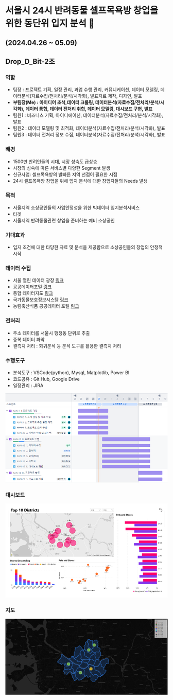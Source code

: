 # 서울시 24시 반려동물 셀프목욕방 창업을 위한 동단위 입지 분석 🐾
## (2024.04.26 ~ 05.09)
## Drop_D_Bit-2조

### 역할
 - 팀장 : 프로젝트 기획, 일정 관리, 과업 수행 관리, 커뮤니케이션, 데이터 모델링, 데이터분석(자료수집/전처리/분석/시각화), 발표자료 제작, 디자인, 발표
 - <b>부팀장(Me) : 아이디어 초석,데이터 크롤링, 데이터분석(자료수집/전처리/분석/시각화), 데이터 통합, 데이터 전처리 취합, 데이터 모델링, 대시보드 구현, 발표 </b>
 - 팀원1 : 비즈니스 기획, 아이디에이션, 데이터분석(자료수집/전처리/분석/시각화), 발표
 - 팀원2 : 데이터 모델링 및 최적화, 데이터분석(자료수집/전처리/분석/시각화), 발표
 - 팀원3 : 데이터 전처리 정보 수집, 데이터분석(자료수집/전처리/분석/시각화), 발표

### 배경
- 1500만 반려인들의 시대, 시장 성숙도 급상승
- 시장의 성숙에 따른 서비스별 다양한 Segment 발생
- 신규사업: 셀프목욕방의 발빠른 지역 선점이 필요한 시점
- 24시 셀프목욕방 창업을 위해 입지 분석에 대한 창업자들의 Needs 발생

### 목적
- 서울지역 소상공인들의 사업안정성을 위한 빅데이터 입지분석서비스
- 타겟
- 서울지역 반려동물관련 창업을 준비하는 예비 소상공인

### 기대효과
- 입지 조건에 대한 타당한 자료 및 분석을 제공함으로 소상공인들의 창업의 안정적 시작

### 데이터 수집 
- 서울 열린 데이터 광장 [링크](https://data.seoul.go.kr/)
- 공공데이터포털 [링크](https://www.data.go.kr/index.do)
- 통합 데이터지도 [링크](https://www.bigdata-map.kr/)
- 국가동물보호정보시스템 [링크](https://www.animal.go.kr/front/index.do)
- 농림축산식품 공공데이터 포털 [링크](https://data.mafra.go.kr/main.do)
  
### 전처리
- 주소 데이터를 서울시 행정동 단위로 추출
- 중복 데이터 파악
- 결측치 처리 : 회귀분석 등 분석 도구를 활용한 결측치 처리
  
### 수행도구
- 분석도구 : VSCode(python), Mysql, Matplotlib, Power BI
- 코드공유 : Git Hub, Google Drive
- 일정관리 : JIRA
<img src="https://github.com/Tr9whY/Project-Drop_D_Bit/blob/main/Data/schedule/%EC%84%B8%EB%AF%B8%ED%94%84%EB%A1%9C%EC%A0%9D%ED%8A%B8%20%EA%B8%B0%ED%9A%8D%EC%95%88_2%EC%A1%B0_v2.png" alt="이미지 설명">

  
### 대시보드
<img src="https://github.com/Tr9whY/Project-Drop_D_Bit/blob/main/Data/Power%20BI/%EB%8C%80%EC%8B%9C%EB%B3%B4%EB%93%9C_ver2_1.png" alt="이미지 설명">

### 지도
<img src="https://github.com/Tr9whY/Project-Drop_D_Bit/blob/main/Data/Code/png/Folium.PNG" alt="이미지 설명">

